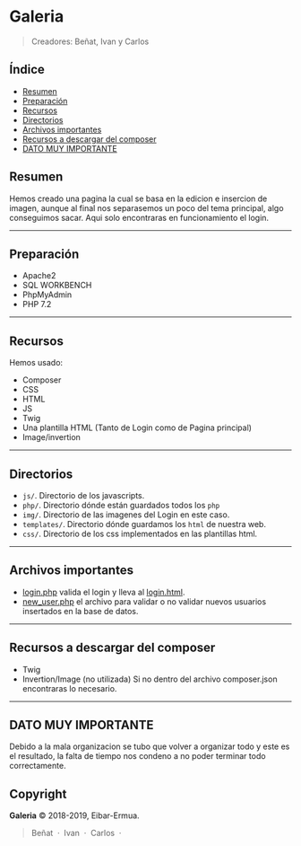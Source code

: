 # Galeria
<!--{h1:.massive-header.-with-tagline}-->

> Creadores: Beñat, Ivan y Carlos

## Índice

* [Resumen](#resumen)
* [Preparación](#preparación)
* [Recursos](#recursos)
* [Directorios](#directorios)
* [Archivos importantes](#Archivos-importantes)
* [Recursos a descargar del composer](#Recursos-a-descargar-del-composer)
* [DATO MUY IMPORTANTE](#DATO-MUY-IMPORTANTE)


## Resumen

Hemos creado una pagina la cual se basa en la edicion e insercion de imagen, aunque al final nos separasemos un poco del tema principal, algo conseguimos sacar. Aqui solo encontraras en funcionamiento el login. 

------



## Preparación

- Apache2
- SQL WORKBENCH
- PhpMyAdmin
- PHP 7.2
-----

## Recursos 

Hemos usado:

- Composer
- CSS
- HTML
- JS
- Twig
- Una plantilla HTML (Tanto de Login como de Pagina principal)
- Image/invertion
-----


Directorios
-------

- `js/`. Directorio de los javascripts.
- `php/`. Directorio dónde están guardados todos los `php` 
- `img/`. Directorio de las imagenes del Login en este caso.
- `templates/`. Directorio dónde guardamos los `html` de nuestra web.
- `css/`. Directorio de los css implementados en las plantillas html.
-----


Archivos importantes
-------

- [login.php](php/login.php) valida el login y lleva al [login.html](templates/login.html).
- [new_user.php](php/new_user.php) el archivo para validar o no validar nuevos usuarios insertados en la base de datos.
-----


Recursos a descargar del composer
-------
- Twig
- Invertion/Image (no utilizada)
Si no dentro del archivo composer.json encontraras lo necesario.
-----


DATO MUY IMPORTANTE
-------
Debido a la mala organizacion se tubo que volver a organizar todo y este es el resultado, la falta de tiempo nos condeno a no poder terminar todo correctamente.


Copyright
------



**Galeria** © 2018-2019, Eibar-Ermua.<br>



> Beñat &nbsp;&middot;&nbsp;
> Ivan &nbsp;&middot;&nbsp;
> Carlos &nbsp;&middot;&nbsp;


